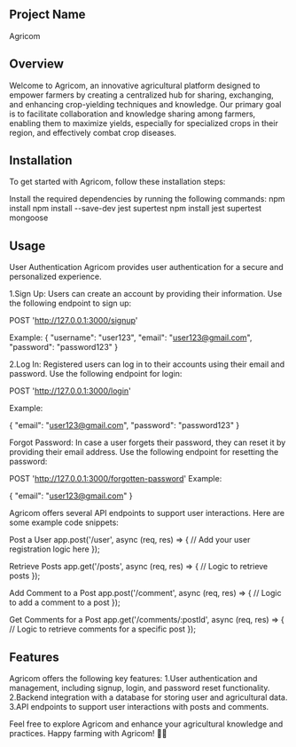 ## Project Name

Agricom

## Overview

Welcome to Agricom, an innovative agricultural platform designed to empower farmers by creating a centralized hub for sharing, exchanging, and enhancing crop-yielding techniques and knowledge. Our primary goal is to facilitate collaboration and knowledge sharing among farmers, enabling them to maximize yields, especially for specialized crops in their region, and effectively combat crop diseases.

## Installation

To get started with Agricom, follow these installation steps:

Install the required dependencies by running the following commands:
npm install
npm install --save-dev jest supertest
npm install jest supertest mongoose

## Usage

User Authentication
Agricom provides user authentication for a secure and personalized experience.

1.Sign Up: Users can create an account by providing their information. Use the following endpoint to sign up:

POST 'http://127.0.0.1:3000/signup'

Example:
{
"username": "user123",
"email": "user123@gmail.com",
"password": "password123"
}

2.Log In: Registered users can log in to their accounts using their email and password. Use the following endpoint for login:

POST 'http://127.0.0.1:3000/login'

Example:

{
"email": "user123@gmail.com",
"password": "password123"
}

Forgot Password: In case a user forgets their password, they can reset it by providing their email address. Use the following endpoint for resetting the password:

POST 'http://127.0.0.1:3000/forgotten-password'
Example:

{
"email": "user123@gmail.com"
}

Agricom offers several API endpoints to support user interactions. Here are some example code snippets:

Post a User
app.post('/user', async (req, res) => {
// Add your user registration logic here
});

Retrieve Posts
app.get('/posts', async (req, res) => {
// Logic to retrieve posts
});

Add Comment to a Post
app.post('/comment', async (req, res) => {
// Logic to add a comment to a post
});

Get Comments for a Post
app.get('/comments/:postId', async (req, res) => {
// Logic to retrieve comments for a specific post
});

## Features

Agricom offers the following key features:
1.User authentication and management, including signup, login, and password reset functionality.
2.Backend integration with a database for storing user and agricultural data.
3.API endpoints to support user interactions with posts and comments.

Feel free to explore Agricom and enhance your agricultural knowledge and practices.
Happy farming with Agricom! 🌱🚜
